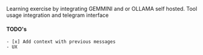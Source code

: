 Learning exercise by integrating GEMMINI and or OLLAMA self hosted.
Tool usage integration and telegram interface

#### TODO's 
    - [x] Add context with previous messages
    - UX 
